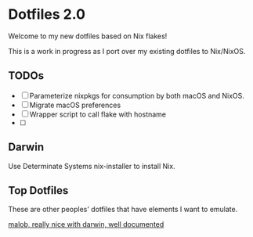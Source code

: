 # Dotfiles 2.0

Welcome to my new dotfiles based on Nix flakes!

This is a work in progress as I port over my existing dotfiles to Nix/NixOS.

## TODOs

- [ ] Parameterize nixpkgs for consumption by both macOS and NixOS.
- [ ] Migrate macOS preferences
- [ ] Wrapper script to call flake with hostname
- [ ]

## Darwin

Use Determinate Systems nix-installer to install Nix.

## Top Dotfiles

These are other peoples' dotfiles that have elements I want to emulate.

[malob, really nice with darwin, well documented](https://github.com/malob/nixpkgs)
[]()




























